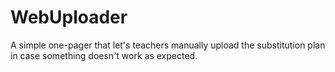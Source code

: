 # WebUploader

A simple one-pager that let's teachers manually upload the substitution plan in case something doesn't work as expected.